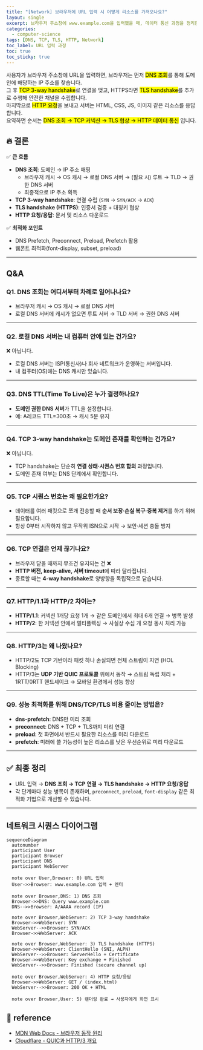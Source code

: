 ```yaml
---
title: "[Network] 브라우저에 URL 입력 시 어떻게 리소스를 가져오나요?"
layout: single
excerpt: 브라우저 주소창에 www.example.com을 입력했을 때, 데이터 통신 과정을 정리한다.
categories:
  - computer-science
tags: [DNS, TCP, TLS, HTTP, Network]
toc_label: URL 입력 과정
toc: true
toc_sticky: true
---
```


<div class="red-box">
  <div>사용자가 브라우저 주소창에 URL을 입력하면, 브라우저는 먼저 <mark class="high">DNS 조회</mark>를 통해 도메인에 해당하는 IP 주소를 찾습니다.</div>
  <div>그 후 <mark class="high">TCP 3-way handshake</mark>로 연결을 맺고, HTTPS라면 <mark class="high">TLS handshake</mark>를 추가로 수행해 안전한 채널을 수립합니다.</div>
  <div>마지막으로 <mark class="high">HTTP 요청</mark>을 보내고 서버는 HTML, CSS, JS, 이미지 같은 리소스를 응답합니다.</div>
  <div>요약하면 순서는 <mark class="mark">DNS 조회 → TCP 커넥션 → TLS 협상 → HTTP 데이터 통신</mark> 입니다.</div>
</div>

## 🔥 결론

✅ **큰 흐름**

- **DNS 조회**: 도메인 → IP 주소 매핑
  - 브라우저 캐시 → OS 캐시 → 로컬 DNS 서버 → (필요 시) 루트 → TLD → 권한 DNS 서버
  - 최종적으로 IP 주소 획득
- **TCP 3-way handshake**: 연결 수립 (`SYN` → `SYN/ACK` → `ACK`)
- **TLS handshake (HTTPS)**: 인증서 검증 + 대칭키 협상
- **HTTP 요청/응답**: 문서 및 리소스 다운로드

✅ **최적화 포인트**

- DNS Prefetch, Preconnect, Preload, Prefetch 활용
- 웹폰트 최적화(font-display, subset, preload)

---

## Q&A

### Q1. DNS 조회는 어디서부터 차례로 일어나나요?

- 브라우저 캐시 → OS 캐시 → 로컬 DNS 서버
- 로컬 DNS 서버에 캐시가 없으면 루트 서버 → TLD 서버 → 권한 DNS 서버

---

### Q2. 로컬 DNS 서버는 내 컴퓨터 안에 있는 건가요?

❌ 아닙니다.

- 로컬 DNS 서버는 ISP(통신사)나 회사 네트워크가 운영하는 서버입니다.
- 내 컴퓨터(OS)에는 DNS 캐시만 있습니다.

---

### Q3. DNS TTL(Time To Live)은 누가 결정하나요?

- **도메인 권한 DNS 서버**가 TTL을 설정합니다.
- 예: A레코드 TTL=300초 → 캐시 5분 유지

---

### Q4. TCP 3-way handshake는 도메인 존재를 확인하는 건가요?

❌ 아닙니다.

- TCP handshake는 단순히 **연결 상태·시퀀스 번호 합의** 과정입니다.
- 도메인 존재 여부는 DNS 단계에서 확인합니다.

---

### Q5. TCP 시퀀스 번호는 왜 필요한가요?

- 데이터를 여러 패킷으로 쪼개 전송할 때 **순서 보장·손실 복구·중복 제거**를 하기 위해 필요합니다.
- 항상 0부터 시작하지 않고 무작위 ISN으로 시작 → 보안·세션 충돌 방지

---

### Q6. TCP 연결은 언제 끊기나요?

- 브라우저 닫을 때까지 무조건 유지되는 건 ❌
- **HTTP 버전, keep-alive, 서버 timeout**에 따라 달라집니다.
- 종료할 때는 **4-way handshake**로 양방향을 독립적으로 닫습니다.

---

### Q7. HTTP/1.1과 HTTP/2 차이는?

- **HTTP/1.1**: 커넥션 1개당 요청 1개 → 같은 도메인에서 최대 6개 연결 → 병목 발생
- **HTTP/2**: 한 커넥션 안에서 멀티플렉싱 → 사실상 수십 개 요청 동시 처리 가능

---

### Q8. HTTP/3는 왜 나왔나요?

- HTTP/2도 TCP 기반이라 패킷 하나 손실되면 전체 스트림이 지연 (HOL Blocking)
- HTTP/3는 **UDP 기반 QUIC 프로토콜** 위에서 동작 → 스트림 독립 처리 + 1RTT/0RTT 핸드셰이크 → 모바일 환경에서 성능 향상

---

### Q9. 성능 최적화를 위해 DNS/TCP/TLS 비용 줄이는 방법은?

- **dns-prefetch**: DNS만 미리 조회
- **preconnect**: DNS + TCP + TLS까지 미리 연결
- **preload**: 첫 화면에서 반드시 필요한 리소스를 미리 다운로드
- **prefetch**: 미래에 쓸 가능성이 높은 리소스를 낮은 우선순위로 미리 다운로드

---

## ✅ 최종 정리

- URL 입력 → **DNS 조회 → TCP 연결 → TLS handshake → HTTP 요청/응답**
- 각 단계마다 성능 병목이 존재하며, `preconnect`, `preload`, `font-display` 같은 최적화 기법으로 개선할 수 있습니다.

---

## 네트워크 시퀀스 다이어그램

```mermaid
sequenceDiagram
  autonumber
  participant User
  participant Browser
  participant DNS
  participant WebServer

  note over User,Browser: 0) URL 입력
  User->>Browser: www.example.com 입력 + 엔터

  note over Browser,DNS: 1) DNS 조회
  Browser->>DNS: Query www.example.com
  DNS-->>Browser: A/AAAA record (IP)

  note over Browser,WebServer: 2) TCP 3-way handshake
  Browser->>WebServer: SYN
  WebServer-->>Browser: SYN/ACK
  Browser->>WebServer: ACK

  note over Browser,WebServer: 3) TLS handshake (HTTPS)
  Browser->>WebServer: ClientHello (SNI, ALPN)
  WebServer-->>Browser: ServerHello + Certificate
  Browser->>WebServer: Key exchange + Finished
  WebServer-->>Browser: Finished (secure channel up)

  note over Browser,WebServer: 4) HTTP 요청/응답
  Browser->>WebServer: GET / (index.html)
  WebServer-->>Browser: 200 OK + HTML

  note over Browser,User: 5) 렌더링 완료 → 사용자에게 화면 표시

```

## 📘 reference

- [MDN Web Docs - 브라우저 동작 원리](https://developer.mozilla.org/ko/docs/Web/Performance/How_browsers_work)
- [Cloudflare - QUIC과 HTTP/3 개요](https://www.cloudflare.com/ko-kr/learning/performance/what-is-http3/)
